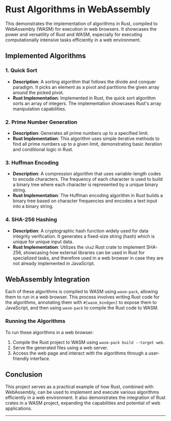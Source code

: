 Rust Algorithms in WebAssembly
==============================

This demonstrates the implementation of algorithms in Rust, compiled to WebAssembly (WASM) for execution in web browsers. It showcases the power and versatility of Rust and WASM, especially for executing computationally intensive tasks efficiently in a web environment.

Implemented Algorithms
----------------------

### 1. Quick Sort

* **Description**: A sorting algorithm that follows the divide and conquer paradigm. It picks an element as a pivot and partitions the given array around the picked pivot.
* **Rust Implementation**: Implemented in Rust, the quick sort algorithm sorts an array of integers. The implementation showcases Rust's array manipulation capabilities.

### 2. Prime Number Generation

* **Description**: Generates all prime numbers up to a specified limit.
* **Rust Implementation**: This algorithm uses simple iterative methods to find all prime numbers up to a given limit, demonstrating basic iteration and conditional logic in Rust.

### 3. Huffman Encoding

* **Description**: A compression algorithm that uses variable-length codes to encode characters. The frequency of each character is used to build a binary tree where each character is represented by a unique binary string.
* **Rust Implementation**: The Huffman encoding algorithm in Rust builds a binary tree based on character frequencies and encodes a text input into a binary string.

### 4. SHA-256 Hashing

* **Description**: A cryptographic hash function widely used for data integrity verification. It generates a fixed-size string (hash) which is unique for unique input data.
* **Rust Implementation**: Utilizes the `sha2` Rust crate to implement SHA-256, showcasing how external libraries can be used in Rust for specialized tasks, and therefore used in a web browser in case they are not already implemented in JavaScript.

WebAssembly Integration
-----------------------

Each of these algorithms is compiled to WASM using `wasm-pack`, allowing them to run in a web browser. This process involves writing Rust code for the algorithms, annotating them with `#[wasm_bindgen]` to expose them to JavaScript, and then using `wasm-pack` to compile the Rust code to WASM.

### Running the Algorithms

To run these algorithms in a web browser:

1. Compile the Rust project to WASM using `wasm-pack build --target web`.
2. Serve the generated files using a web server.
3. Access the web page and interact with the algorithms through a user-friendly interface.

Conclusion
----------

This project serves as a practical example of how Rust, combined with WebAssembly, can be used to implement and execute various algorithms efficiently in a web environment. It also demonstrates the integration of Rust crates in a WASM project, expanding the capabilities and potential of web applications.

* * *
